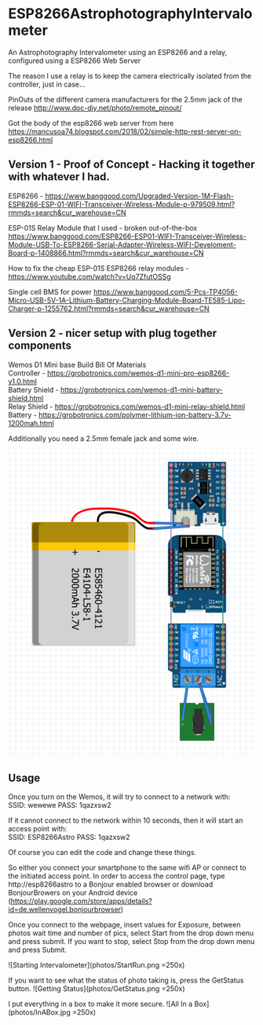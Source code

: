 # ESP8266AstrophotographyIntervalometer
An Astrophotography Intervalometer using an ESP8266 and a relay, configured using a ESP8266 Web Server

The reason I use a relay is to keep the camera electrically isolated from the controller, just in case... 

PinOuts of the different camera manufacturers for the 2.5mm jack of the release
http://www.doc-diy.net/photo/remote_pinout/

Got the body of the esp8266 web server from here
https://mancusoa74.blogspot.com/2018/02/simple-http-rest-server-on-esp8266.html

## Version 1 - Proof of Concept - Hacking it together with whatever I had.
ESP8266 - 
https://www.banggood.com/Upgraded-Version-1M-Flash-ESP8266-ESP-01-WIFI-Transceiver-Wireless-Module-p-979509.html?rmmds=search&cur_warehouse=CN  

ESP-01S Relay Module that I used - broken out-of-the-box
https://www.banggood.com/ESP8266-ESP01-WIFI-Transceiver-Wireless-Module-USB-To-ESP8266-Serial-Adapter-Wireless-WIFI-Develoment-Board-p-1408866.html?rmmds=search&cur_warehouse=CN
  
How to fix the cheap ESP-01S ESP8266 relay modules - https://www.youtube.com/watch?v=Uq7ZfutOSSg 

Single cell BMS for power
https://www.banggood.com/5-Pcs-TP4056-Micro-USB-5V-1A-Lithium-Battery-Charging-Module-Board-TE585-Lipo-Charger-p-1255762.html?rmmds=search&cur_warehouse=CN

## Version 2 - nicer setup with plug together components
Wemos D1 Mini base Build Bill Of Materials  
Controller - https://grobotronics.com/wemos-d1-mini-pro-esp8266-v1.0.html  
Battery Shield - https://grobotronics.com/wemos-d1-mini-battery-shield.html  
Relay Shield - https://grobotronics.com/wemos-d1-mini-relay-shield.html  
Battery - https://grobotronics.com/polymer-lithium-ion-battery-3.7v-1200mah.html  

Additionally you need a 2.5mm female jack and some wire.

![Wemos Schematic](https://github.com/DennisStav/ESP8266AstrophotographyIntervalometer/blob/master/photos/WemosSchematic.png)  

## Usage
Once you turn on the Wemos, it will try to connect to a network with:  
SSID: wewewe
PASS: 1qazxsw2    
  
If it cannot connect to the network  within 10 seconds, then it will start an access point with:  
SSID: ESP8266Astro
PASS: 1qazxsw2  

Of course you can edit the code and change these things.  

So either you connect your smartphone to the same wifi AP or connect to the initiated access point. 
In order to access the control page, type http://esp8266astro to a Bonjour enabled browser or download BonjourBrowers on your Android device (https://play.google.com/store/apps/details?id=de.wellenvogel.bonjourbrowser)  

Once you connect to the webpage, insert values for Exposure, between photos wait time and number of pics, select Start from the drop down menu and press submit. If you want to stop, select Stop from the drop down menu and press Submit. 

![Starting Intervalometer](photos/StartRun.png =250x)  

If you want to see what the status of photo taking is, press the GetStatus button.
![Getting Status](photos/GetStatus.png =250x) 

I put everything in a box to make it more secure. 
![All In a Box](photos/InABox.jpg =250x) 
 






